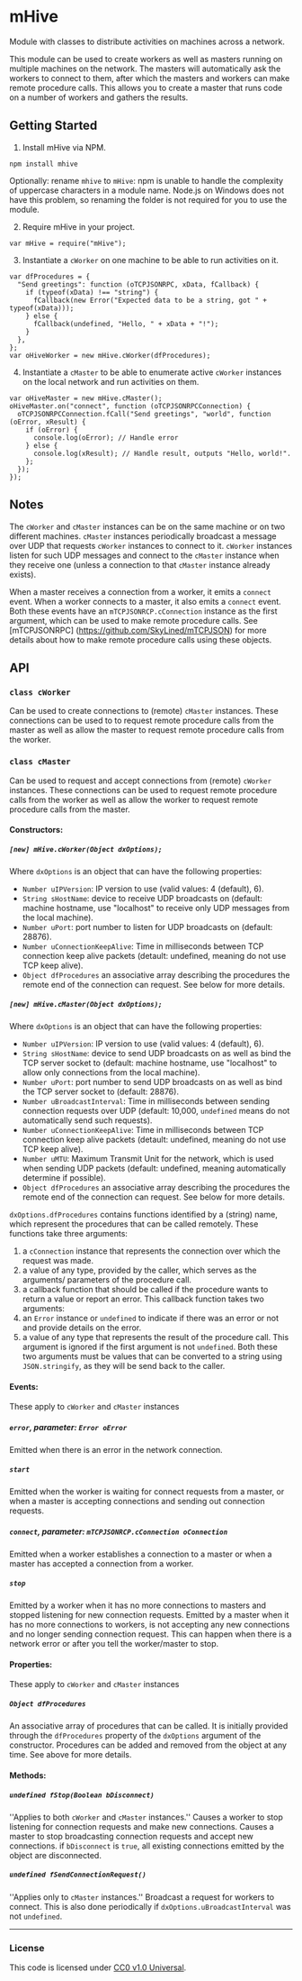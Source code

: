 mHive
===============

Module with classes to distribute activities on machines across a network.

This module can be used to create workers as well as masters running on multiple
machines on the network. The masters will automatically ask the workers to
connect to them, after which the masters and workers can make remote procedure
calls. This allows you to create a master that runs code on a number of workers
and gathers the results.

Getting Started
---------------
1. Install mHive via NPM.
  
  `npm install mhive`
  
  Optionally: rename `mhive` to `mHive`: npm is unable to handle the
  complexity of uppercase characters in a module name. Node.js on Windows does
  not have this problem, so renaming the folder is not required for you to use
  the module.
  
2. Require mHive in your project.
  
  `var mHive = require("mHive");`

3. Instantiate a `cWorker` on one machine to be able to run activities on it.
  ```
  var dfProcedures = {
    "Send greetings": function (oTCPJSONRPC, xData, fCallback) {
      if (typeof(xData) !== "string") {
        fCallback(new Error("Expected data to be a string, got " + typeof(xData)));
      } else {
        fCallback(undefined, "Hello, " + xData + "!");
      }
    },
  };
  var oHiveWorker = new mHive.cWorker(dfProcedures);
  ```

4. Instantiate a `cMaster` to be able to enumerate active `cWorker` instances
   on the local network and run activities on them.
  ```
  var oHiveMaster = new mHive.cMaster();
  oHiveMaster.on("connect", function (oTCPJSONRPCConnection) {
    oTCPJSONRPCConnection.fCall("Send greetings", "world", function (oError, xResult) {
      if (oError) {
        console.log(oError); // Handle error
      } else {
        console.log(xResult); // Handle result, outputs "Hello, world!".
      };
    });
  });
  ```

Notes
-----
The `cWorker` and `cMaster` instances can be on the same machine or on two
different machines. `cMaster` instances periodically broadcast a message over
UDP that requests `cWorker` instances to connect to it. `cWorker` instances
listen for such UDP messages and connect to the `cMaster` instance when they
receive one (unless a connection to that `cMaster` instance already exists).

When a master receives a connection from a worker, it emits a `connect` event.
When a worker connects to a master, it also emits a `connect` event. Both these
events have an `mTCPJSONRCP.cConnection` instance as the first argument, which
can be used to make remote procedure calls. See [mTCPJSONRPC]
(https://github.com/SkyLined/mTCPJSON) for more details about how to make
remote procedure calls using these objects.

API
-----
### `class cWorker`
Can be used to create connections to (remote) `cMaster` instances. These
connections can be used to to request remote procedure calls from the master as
well as allow the master to request remote procedure calls from the worker.
### `class cMaster`
Can be used to request and accept connections from (remote) `cWorker` instances.
These connections can be used to request remote procedure calls from the worker
as well as allow the worker to request remote procedure calls from the master.

#### Constructors:
##### `[new] mHive.cWorker(Object dxOptions);`
Where `dxOptions` is an object that can have the following properties:
- `Number uIPVersion`: IP version to use (valid values: 4 (default), 6).
- `String sHostName`: device to receive UDP broadcasts on (default: machine
    hostname, use "localhost" to receive only UDP messages from the local
    machine).
- `Number uPort`: port number to listen for UDP broadcasts on (default: 28876).
- `Number uConnectionKeepAlive`: Time in milliseconds between TCP connection
    keep alive packets (detault: undefined, meaning do not use TCP keep alive).
- `Object dfProcedures` an associative array describing the procedures the
    remote end of the connection can request. See below for more details.
##### `[new] mHive.cMaster(Object dxOptions);`
Where `dxOptions` is an object that can have the following properties:
- `Number uIPVersion`: IP version to use (valid values: 4 (default), 6).
- `String sHostName`: device to send UDP broadcasts on as well as bind the TCP
    server socket to (default: machine hostname, use "localhost" to allow only
    connections from the local machine).
- `Number uPort`: port number to send UDP broadcasts on as well as bind the TCP
    server socket to (default: 28876).
- `Number uBroadcastInterval`: Time in milliseconds between sending connection
    requests over UDP (default: 10,000, `undefined` means do not automatically
    send such requests).
- `Number uConnectionKeepAlive`: Time in milliseconds between TCP connection
    keep alive packets (detault: undefined, meaning do not use TCP keep alive).
- `Number uMTU`: Maximum Transmit Unit for the network, which is used when
    sending UDP packets (default: undefined, meaning automatically determine
    if possible).
- `Object dfProcedures` an associative array describing the procedures the
    remote end of the connection can request. See below for more details.

`dxOptions.dfProcedures` contains functions identified by a (string) name, which
represent the procedures that can be called remotely. These functions take three
arguments:
1. a `cConnection` instance that represents the connection over which the
    request was made.
2. a value of any type, provided by the caller, which serves as the arguments/
    parameters of the procedure call.
3. a callback function that should be called if the procedure wants to return a
    value or report an error.
This callback function takes two arguments:
1. an `Error` instance or `undefined` to indicate if there was an error or not
    and provide details on the error.
2. a value of any type that represents the result of the procedure call. This
   argument is ignored if the first argument is not `undefined`.
Both these two arguments must be values that can be converted to a string using
`JSON.stringify`, as they will be send back to the caller.

#### Events:
These apply to `cWorker` and `cMaster` instances
##### `error`, parameter: `Error oError`
Emitted when there is an error in the network connection.
##### `start`
Emitted when the worker is waiting for connect requests from a master, or when
a master is accepting connections and sending out connection requests.
##### `connect`, parameter: `mTCPJSONRCP.cConnection oConnection`
Emitted when a worker establishes a connection to a master or when a master
has accepted a connection from a worker. 
##### `stop`
Emitted by a worker when it has no more connections to masters and stopped
listening for new connection requests. Emitted by a master when it has no more
connections to workers, is not accepting any new connections and no longer
sending connection request. This can happen when there is a network error or
after you tell the worker/master to stop.

#### Properties:
These apply to `cWorker` and `cMaster` instances
##### `Object dfProcedures`
An associative array of procedures that can be called. It is initially provided
through the `dfProcedures` property of the `dxOptions` argument of the
constructor. Procedures can be added and removed from the object at any time.
See above for more details.

#### Methods:
##### `undefined fStop(Boolean bDisconnect)`
''Applies to both `cWorker` and `cMaster` instances.''
Causes a worker to stop listening for connection requests and make new
connections. Causes a master to stop broadcasting connection requests and accept
new connections. if `bDisconnect` is `true`, all existing connections emitted
by the object are disconnected.

##### `undefined fSendConnectionRequest()`
''Applies only to `cMaster` instances.''
Broadcast a request for workers to connect. This is also done periodically if
`dxOptions.uBroadcastInterval` was not `undefined`. 

--------------------------------------------------------------------------------

### License
This code is licensed under [CC0 v1.0 Universal](https://creativecommons.org/publicdomain/zero/1.0/).
